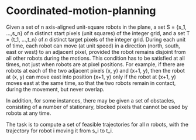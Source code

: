 # Coordinated-motion-planning

Given a set of n axis-aligned unit-square robots in the plane, a set S = {s_1, ...,s_n} of n distinct start pixels (unit squares) of the integer grid, and a set T = {t_1, …,t_n} of $n$ distinct target pixels of the integer grid. During each unit of time, each robot can move (at unit speed) in a direction (north, south, east or west) to an adjacent pixel, provided the robot remains disjoint from all other robots during the motions.
This condition has to be satisfied at all times, not just when robots are at pixel positions. For example, if there are robots at each of the two adjacent pixels 
(x, y) and (x+1, y), then the robot at (x, y) can move east into position (x+1, y) only if the robot at (x+1, y) moves east at the same time, so that the two robots remain in contact, during the movement, but never overlap.

In addition, for some instances, there may be given a set of obstacles, consisting of a number of stationary, blocked pixels that cannot be used by robots at any time.

The task is to compute a set of feasible trajectories for all n robots, with the trajectory for robot i moving it from s_i to t_i.

